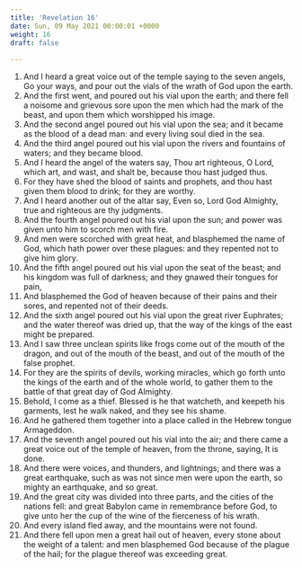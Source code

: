 ```yaml
---
title: 'Revelation 16'
date: Sun, 09 May 2021 00:00:01 +0000
weight: 16
draft: false
  
---
```


1. And I heard a great voice out of the temple saying to the seven angels, Go your ways, and pour out the vials of the wrath of God upon the earth.
2. And the first went, and poured out his vial upon the earth; and there fell a noisome and grievous sore upon the men which had the mark of the beast, and upon them which worshipped his image.
3. And the second angel poured out his vial upon the sea; and it became as the blood of a dead man: and every living soul died in the sea.
4. And the third angel poured out his vial upon the rivers and fountains of waters; and they became blood.
5. And I heard the angel of the waters say, Thou art righteous, O Lord, which art, and wast, and shalt be, because thou hast judged thus.
6. For they have shed the blood of saints and prophets, and thou hast given them blood to drink; for they are worthy.
7. And I heard another out of the altar say, Even so, Lord God Almighty, true and righteous are thy judgments.
8. And the fourth angel poured out his vial upon the sun; and power was given unto him to scorch men with fire.
9. And men were scorched with great heat, and blasphemed the name of God, which hath power over these plagues: and they repented not to give him glory.
10. And the fifth angel poured out his vial upon the seat of the beast; and his kingdom was full of darkness; and they gnawed their tongues for pain,
11. And blasphemed the God of heaven because of their pains and their sores, and repented not of their deeds.
12. And the sixth angel poured out his vial upon the great river Euphrates; and the water thereof was dried up, that the way of the kings of the east might be prepared.
13. And I saw three unclean spirits like frogs come out of the mouth of the dragon, and out of the mouth of the beast, and out of the mouth of the false prophet.
14. For they are the spirits of devils, working miracles, which go forth unto the kings of the earth and of the whole world, to gather them to the battle of that great day of God Almighty.
15. Behold, I come as a thief. Blessed is he that watcheth, and keepeth his garments, lest he walk naked, and they see his shame.
16. And he gathered them together into a place called in the Hebrew tongue Armageddon.
17. And the seventh angel poured out his vial into the air; and there came a great voice out of the temple of heaven, from the throne, saying, It is done.
18. And there were voices, and thunders, and lightnings; and there was a great earthquake, such as was not since men were upon the earth, so mighty an earthquake, and so great.
19. And the great city was divided into three parts, and the cities of the nations fell: and great Babylon came in remembrance before God, to give unto her the cup of the wine of the fierceness of his wrath.
20. And every island fled away, and the mountains were not found.
21. And there fell upon men a great hail out of heaven, every stone about the weight of a talent: and men blasphemed God because of the plague of the hail; for the plague thereof was exceeding great.
